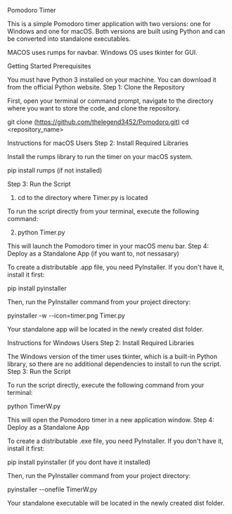Pomodoro Timer

This is a simple Pomodoro timer application with two versions: one for Windows and one for macOS. Both versions are built using Python and can be converted into standalone executables.

MACOS uses rumps for navbar.
Windows OS uses tkinter for GUI.

Getting Started
Prerequisites

You must have Python 3 installed on your machine. You can download it from the official Python website.
Step 1: Clone the Repository

First, open your terminal or command prompt, navigate to the directory where you want to store the code, and clone the repository.

git clone [ (https://github.com/thelegend3452/Pomodoro.git)](https://github.com/thelegend3452/Pomodoro.git) cd <repository_name>

Instructions for macOS Users
Step 2: Install Required Libraries

Install the rumps library to run the timer on your macOS system.

pip install rumps (if not installed)

Step 3: Run the Script

  1. cd to the directory where Timer.py is located

To run the script directly from your terminal, execute the following command:

 2. python Timer.py

This will launch the Pomodoro timer in your macOS menu bar.
Step 4: Deploy as a Standalone App (if you want to, not nessasary)

To create a distributable .app file, you need PyInstaller. If you don't have it, install it first:

pip install pyinstaller

Then, run the PyInstaller command from your project directory:

pyinstaller -w --icon=timer.png Timer.py

Your standalone app will be located in the newly created dist folder.

Instructions for Windows Users
Step 2: Install Required Libraries

The Windows version of the timer uses tkinter, which is a built-in Python library, so there are no additional dependencies to install to run the script.
Step 3: Run the Script

To run the script directly, execute the following command from your terminal:

python TimerW.py

This will open the Pomodoro timer in a new application window.
Step 4: Deploy as a Standalone App

To create a distributable .exe file, you need PyInstaller. If you don't have it, install it first:

pip install pyinstaller (if you dont have it installed)

Then, run the PyInstaller command from your project directory:

pyinstaller --onefile TimerW.py

Your standalone executable will be located in the newly created dist folder.
